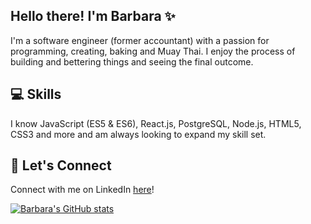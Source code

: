 ## Hello there! I'm Barbara :sparkles:

I'm a software engineer (former accountant) with a passion for programming, creating, baking and Muay Thai. I enjoy the process of building and bettering things and seeing the final outcome. 

## :computer: Skills

I know JavaScript (ES5 & ES6), React.js, PostgreSQL, Node.js, HTML5, CSS3 and more and am always looking to expand my skill set.

## :love_letter: Let's Connect

Connect with me on LinkedIn [here](www.linkedin.com/in/barbara-liao)!

[![Barbara's GitHub stats](https://github-readme-stats.vercel.app/api?username=barbara-liao)](https://github.com/anuraghazra/github-readme-stats)


<!--
**barbara-liao/barbara-liao** is a ✨ _special_ ✨ repository because its `README.md` (this file) appears on your GitHub profile.

Here are some ideas to get you started:

- 🔭 I’m currently working on ...
- 🌱 I’m currently learning ...
- 👯 I’m looking to collaborate on ...
- 🤔 I’m looking for help with ...
- 💬 Ask me about ...
- 📫 How to reach me: ...
- 😄 Pronouns: ...
- ⚡ Fun fact: ...
-->
